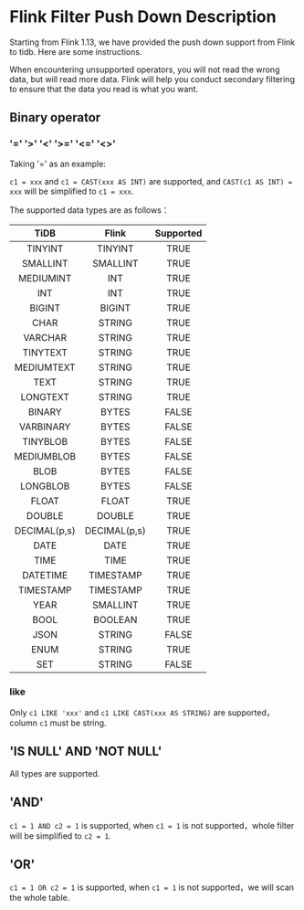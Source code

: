 # Flink Filter Push Down Description

Starting from Flink 1.13, we have provided the push down support from Flink to tidb. Here are some instructions.

When encountering unsupported operators, you will not read the wrong data, but will read more data. Flink will help you conduct secondary filtering to ensure that the data you read is what you want.

## Binary operator

###  '=' '>' '<' '>=' '<=' '<>'

Taking '=' as an example: 

`c1 = xxx` and `c1 = CAST(xxx AS INT)` are supported, and `CAST(c1 AS INT) = xxx` will be simplified to `c1 = xxx`.

The supported data types are as follows：

|     TiDB     |    Flink     | Supported |
|:------------:|:------------:|:---------:|
|   TINYINT    |   TINYINT    |   TRUE    |
|   SMALLINT   |   SMALLINT   |   TRUE    |
|  MEDIUMINT   |     INT      |   TRUE    |
|     INT      |     INT      |   TRUE    |
|    BIGINT    |    BIGINT    |   TRUE    |
|     CHAR     |    STRING    |   TRUE    |
|   VARCHAR    |    STRING    |   TRUE    |
|   TINYTEXT   |    STRING    |   TRUE    |
|  MEDIUMTEXT  |    STRING    |   TRUE    |
|     TEXT     |    STRING    |   TRUE    |
|   LONGTEXT   |    STRING    |   TRUE    |
|    BINARY    |    BYTES     |   FALSE   |
|  VARBINARY   |    BYTES     |   FALSE   |
|   TINYBLOB   |    BYTES     |   FALSE   |
|  MEDIUMBLOB  |    BYTES     |   FALSE   |
|     BLOB     |    BYTES     |   FALSE   |
|   LONGBLOB   |    BYTES     |   FALSE   |
|    FLOAT     |    FLOAT     |   TRUE    |
|    DOUBLE    |    DOUBLE    |   TRUE    |
| DECIMAL(p,s) | DECIMAL(p,s) |   TRUE    |
|     DATE     |     DATE     |   TRUE    |
|     TIME     |     TIME     |   TRUE    |
|   DATETIME   |  TIMESTAMP   |   TRUE    |
|  TIMESTAMP   |  TIMESTAMP   |   TRUE    |
|     YEAR     |   SMALLINT   |   TRUE    |
|     BOOL     |   BOOLEAN    |   TRUE    |
|     JSON     |    STRING    |   FALSE   |
|     ENUM     |    STRING    |   TRUE    |
|     SET      |    STRING    |   FALSE   |

### like

Only `c1 LIKE 'xxx'` and `c1 LIKE CAST(xxx AS STRING)` are supported，column `c1` must be string.

## 'IS NULL' AND 'NOT NULL'

All types are supported.

## 'AND'

`c1 = 1 AND c2 = 1` is supported, when `c1 = 1` is not supported，whole filter will be simplified to `c2 = 1`.

## 'OR'

`c1 = 1 OR c2 = 1`  is supported, when `c1 = 1` is not supported，we will scan the whole table.




